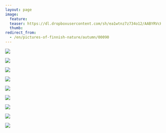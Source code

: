 ```yaml
---
layout: page
image:
  feature:
  teaser: https://dl.dropboxusercontent.com/sh/ea1wtnz7z734o12/AABYRVcHO7As-_b4e5oaJBYNa/luontokuvat/syksy/3/DS42338-245px.jpg
  thumb:
redirect_from:
  - /en/pictures-of-finnish-nature/autumn/00090
---
```


[![](https://dl.dropboxusercontent.com/sh/ea1wtnz7z734o12/AABuIv05eMVCbWhpLhFW4HoKa/luontokuvat/syksy/3/DS42283-800px.jpg)](https://dl.dropboxusercontent.com/sh/ea1wtnz7z734o12/AACmQbkMXlegWGMRdioIplPDa/luontokuvat/syksy/3/DS42283.jpg)

[![](https://dl.dropboxusercontent.com/sh/ea1wtnz7z734o12/AABnbfbSqOgBrRmSsslXHMnUa/luontokuvat/syksy/3/DS42294-800px.jpg)](https://dl.dropboxusercontent.com/sh/ea1wtnz7z734o12/AACmSZ2MpRXhKonjiqb9SbAYa/luontokuvat/syksy/3/DS42294.jpg)

[![](https://dl.dropboxusercontent.com/sh/ea1wtnz7z734o12/AABiIEP0HYISdPdjpcURwYs8a/luontokuvat/syksy/3/DS42292-800px.jpg)](https://dl.dropboxusercontent.com/sh/ea1wtnz7z734o12/AACt2WQ1yPQKQ5gTsenbmsiva/luontokuvat/syksy/3/DS42292.jpg)

[![](https://dl.dropboxusercontent.com/sh/ea1wtnz7z734o12/AADGTwCf9JSp2SVI39IDtcQra/luontokuvat/syksy/3/DS42300-800px.jpg)](https://dl.dropboxusercontent.com/sh/ea1wtnz7z734o12/AABwEOGROfoJgoyE-Axl39rSa/luontokuvat/syksy/3/DS42300.jpg)

[![](https://dl.dropboxusercontent.com/sh/ea1wtnz7z734o12/AACUhHSQ9KHqNAHaL5iwYbWia/luontokuvat/syksy/3/DS42303-800px.jpg)](https://dl.dropboxusercontent.com/sh/ea1wtnz7z734o12/AAAJCSruJoQhaRUuVrfjRKeBa/luontokuvat/syksy/3/DS42303.jpg)

[![](https://dl.dropboxusercontent.com/sh/ea1wtnz7z734o12/AAD9d9ePCYjaqN2LpeYOJ0BNa/luontokuvat/syksy/3/DS42327-800px.jpg)](https://dl.dropboxusercontent.com/sh/ea1wtnz7z734o12/AABEqFs5czVS4KvfWF6fmMwFa/luontokuvat/syksy/3/DS42327.jpg)

[![](https://dl.dropboxusercontent.com/sh/ea1wtnz7z734o12/AADQcvWauosiamkPDfb5YK2ja/luontokuvat/syksy/3/DS42344-800px.jpg)](https://dl.dropboxusercontent.com/sh/ea1wtnz7z734o12/AADtaj1Q3iL1oYCSlxN5RM9ra/luontokuvat/syksy/3/DS42344.jpg)

[![](https://dl.dropboxusercontent.com/sh/ea1wtnz7z734o12/AABaEba4sTBZGlRMNZvY6PAra/luontokuvat/syksy/3/DS42338-800px.jpg)](https://dl.dropboxusercontent.com/sh/ea1wtnz7z734o12/AADBVYHT-Ebt5QXQ7uX1NbKFa/luontokuvat/syksy/3/DS42338.jpg)

[![](https://dl.dropboxusercontent.com/sh/ea1wtnz7z734o12/AABCsFe956DRvSeND_5-_MPpa/luontokuvat/syksy/3/DS42343-800px.jpg)](https://dl.dropboxusercontent.com/sh/ea1wtnz7z734o12/AAD3FyIlsEGBt5xRj6FMS2u1a/luontokuvat/syksy/3/DS42343.jpg)
